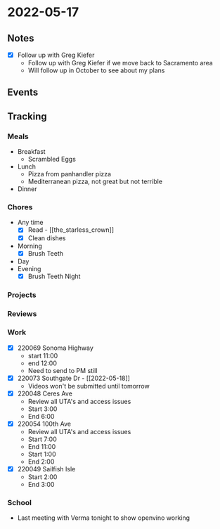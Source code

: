 # 2022-05-17
## Notes
- [x] Follow up with Greg Kiefer
	- Follow up with Greg Kiefer if we move back to Sacramento area
	- Will follow up in October to see about my plans

## Events

## Tracking
### Meals
- Breakfast
	- Scrambled Eggs
- Lunch
	- Pizza from panhandler pizza
	- Mediterranean pizza, not great but not terrible
- Dinner

### Chores
- Any time
	- [x] Read - [[the_starless_crown]]
	- [x] Clean dishes
- Morning
	- [x] Brush Teeth
- Day
- Evening
	- [x] Brush Teeth Night

### Projects

### Reviews

### Work
- [x] 220069 Sonoma Highway
	- start 11:00
	- end 12:00
	- Need to send to PM still
- [x] 220073 Southgate Dr - [[2022-05-18]]
	- Videos won't be submitted until tomorrow
- [x] 220048 Ceres Ave
	- Review all UTA's and access issues
	- Start 3:00
	- End 6:00
- [x] 220054 100th Ave
	- Review all UTA's and access issues
	- Start 7:00
	- End 11:00
	- Start 1:00
	- End 2:00
- [x] 220049 Sailfish Isle
	- Start 2:00
	- End 3:00

### School
- Last meeting with Verma tonight to show openvino working
